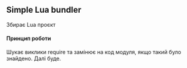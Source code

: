 ## Simple Lua bundler
Збирає Lua проєкт

#### Принцип роботи
Шукає виклики require та замінює на код модуля, якщо такий було знайдено. Далі буде.
